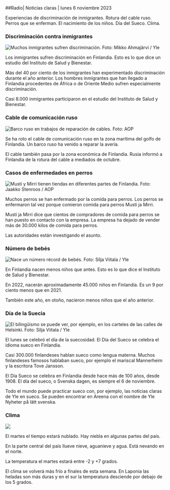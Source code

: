 ##Radio\| Noticias claras \| lunes 6 noviembre 2023

Experiencias de discriminación de inmigrantes. Rotura del cable ruso. Perros que se enferman. El nacimiento de los niños. Día del Sueco. Clima.

### Discriminación contra inmigrantes

![Muchos inmigrantes sufren discriminación. Foto: Mikko Ahmajärvi / Yle](https://images.cdn.yle.fi/image/upload/c_crop,h_2485,w_4419,x_0,y_114/ar_1.7777777777777777,c_fill,g_faces,h_675,w_1200/dpr_1.0/q_auto:eco/f_auto/fl_lossy/v1698074800/39-115894164df61298ec3e)

Los inmigrantes sufren discriminación en Finlandia. Esto es lo que dice un estudio del Instituto de Salud y Bienestar.

Más del 40 por ciento de los inmigrantes han experimentado discriminación durante el año anterior. Los hombres inmigrantes que han llegado a Finlandia procedentes de África o de Oriente Medio sufren especialmente discriminación.

Casi 8.000 inmigrantes participaron en el estudio del Instituto de Salud y Bienestar.

### Cable de comunicación ruso

![Barco ruso en trabajos de reparación de cables. Foto: AOP](https://images.cdn.yle.fi/image/upload/c_crop,h_3283,w_5838,x_0,y_380/ar_1.7777777777777777,c_fill,g_faces,h_675,w_1200/dpr_1.0/q_auto:eco/f_auto/fl_lossy/v1699268142/39-11962776548c5acae94c)

Se ha roto el cable de comunicación ruso en la zona marítima del golfo de Finlandia. Un barco ruso ha venido a reparar la avería.

El cable también pasa por la zona económica de Finlandia. Rusia informó a Finlandia de la rotura del cable a mediados de octubre.

### Casos de enfermedades en perros

![Musti y Mirri tienen tiendas en diferentes partes de Finlandia. Foto: Jaakko Stenroos / AOP](https://images.cdn.yle.fi/image/upload/c_crop,h_2746,w_4883,x_0,y_452/ar_1.7777777777777777,c_fill,g_faces,h_675,w_1200/dpr_1.0/q_auto:eco/f_auto/fl_lossy/v1699194714/39-11960056547a6fe024cd)

Muchos perros se han enfermado por la comida para perros. Los perros se enfermaron tal vez porque comieron comida para perros Musti ja Mirri.

Musti ja Mirri dice que cientos de compradores de comida para perros se han puesto en contacto con la empresa. La empresa ha dejado de vender más de 30.000 kilos de comida para perros.

Las autoridades están investigando el asunto.

### Número de bebés

![Nace un número récord de bebés. Foto: Silja Viitala / Yle](https://images.cdn.yle.fi/image/upload/c_crop,h_2812,w_5000,x_0,y_233/ar_1.7777777777777777,c_fill,g_faces,h_675,w_1200/dpr_1.0/q_auto:eco/f_auto/fl_lossy/v1697805617/39-1189261653274b0907f5)

En Finlandia nacen menos niños que antes. Esto es lo que dice el Instituto de Salud y Bienestar.

En 2022, nacerán aproximadamente 45.000 niños en Finlandia. Es un 9 por ciento menos que en 2021.

También este año, en otoño, nacieron menos niños que el año anterior.

### Día de la Suecia

![El bilingüismo se puede ver, por ejemplo, en los carteles de las calles de Helsinki. Foto: Silja Viitala / Yle](https://images.cdn.yle.fi/image/upload/c_crop,h_2813,w_5000,x_0,y_0/ar_1.7777777777777777,c_fill,g_faces,h_675,w_1200/dpr_1.0/q_auto:eco/f_auto/fl_lossy/v1615970514/39-7850546051bda715b05)

El lunes se celebró el día de la suecosidad. El Día del Sueco se celebra el idioma sueco en Finlandia.

Casi 300.000 finlandeses hablan sueco como lengua materna. Muchos finlandeses famosos hablaban sueco, por ejemplo el mariscal Mannerheim y la escritora Tove Jansson.

El Día Sueco se celebra en Finlandia desde hace más de 100 años, desde 1908. El día del sueco, o Svenska dagen, es siempre el 6 de noviembre.

Todo el mundo puede practicar sueco con, por ejemplo, las noticias claras de Yle en sueco. Se pueden encontrar en Areena con el nombre de Yle Nyheter på lätt svenska.

### Clima

![](https://images.cdn.yle.fi/image/upload/c_crop,h_1080,w_1919,x_0,y_0/ar_1.7777777777777777,c_fill,g_faces,h_675,w_1200/dpr_1.0/q_auto:eco/f_auto/fl_lossy/v1699290254/39-119671665491c7602c1a)

El martes el tiempo estará nublado. Hay niebla en algunas partes del país.

En la parte central del país llueve nieve, aguanieve y agua. Está nevando en el norte.

La temperatura el martes estará entre -2 y +7 grados.

El clima se volverá más frío a finales de esta semana. En Laponia las heladas son más duras y en el sur la temperatura desciende por debajo de los 5 grados.